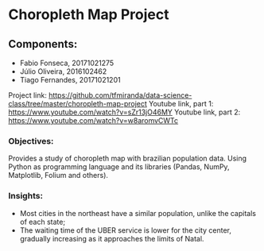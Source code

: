 # Choropleth Map Project

## Components:
* Fabio Fonseca, 20171021275
* Júlio Oliveira, 2016102462
* Tiago Fernandes, 20171021201

Project link: https://github.com/tfmiranda/data-science-class/tree/master/choropleth-map-project
Youtube link, part 1: https://www.youtube.com/watch?v=sZr13jO46MY
Youtube link, part 2: https://www.youtube.com/watch?v=w8aromvCWTc

### Objectives:
Provides a study of choropleth map with brazilian population data. Using Python as programming language and its libraries (Pandas, NumPy, Matplotlib, Folium and others).

### Insights:
* Most cities in the northeast have a similar population, unlike the capitals of each state;
* The waiting time of the UBER service is lower for the city center, gradually increasing as it approaches the limits of Natal.

